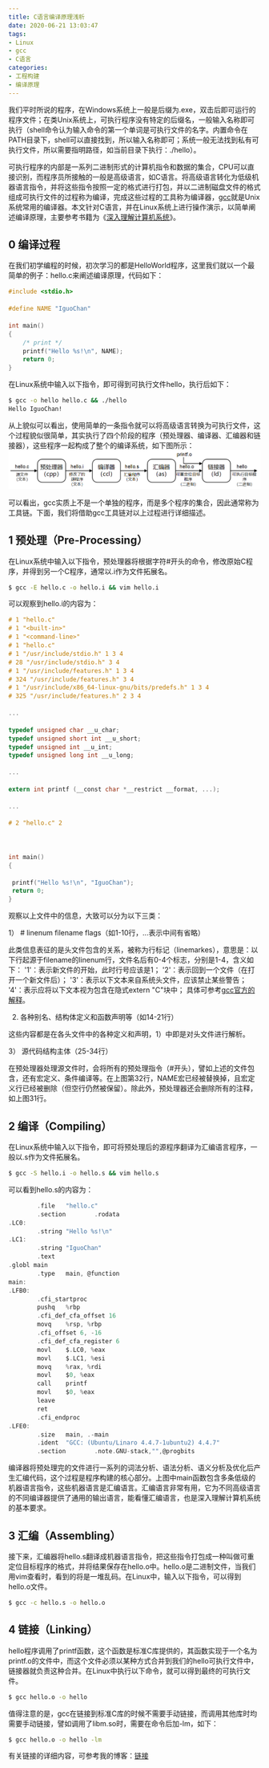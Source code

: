 ```yaml
---
title: C语言编译原理浅析
date: 2020-06-21 13:03:47
tags:
- Linux
- gcc
- C语言
categories:
- 工程构建
- 编译原理
---
```

我们平时所说的程序，在Windows系统上一般是后缀为.exe，双击后即可运行的程序文件；在类Unix系统上，可执行程序没有特定的后缀名，一般输入名称即可执行（shell命令认为输入命令的第一个单词是可执行文件的名字。内置命令在PATH目录下，shell可以直接找到，所以输入名称即可；系统一般无法找到私有可执行文件，所以需要指明路径，如当前目录下执行：./hello）。
<!-- more -->

可执行程序的内部是一系列二进制形式的计算机指令和数据的集合，CPU可以直接识别，而程序员所接触的一般是高级语言，如C语言。将高级语言转化为低级机器语言指令，并将这些指令按照一定的格式进行打包，并以二进制磁盘文件的格式组成可执行文件的过程称为编译，完成这些过程的工具称为编译器，[gcc](http://gcc.gnu.org/)就是Unix系统常用的编译器。本文针对C语言，并在Linux系统上进行操作演示，以简单阐述编译原理，主要参考书籍为《[深入理解计算机系统](https://baike.baidu.com/item/%E6%B7%B1%E5%85%A5%E7%90%86%E8%A7%A3%E8%AE%A1%E7%AE%97%E6%9C%BA%E7%B3%BB%E7%BB%9F/4542223?fr=aladdin)》。

## 0 编译过程
在我们初学编程的时候，初次学习的都是HelloWorld程序，这里我们就以一个最简单的例子：hello.c来阐述编译原理，代码如下：
``` c
#include <stdio.h>

#define NAME "IguoChan"

int main()
{
    /* print */
    printf("Hello %s!\n", NAME);
    return 0;
}

```
在Linux系统中输入以下指令，即可得到可执行文件hello，执行后如下：
``` bash
$ gcc -o hello hello.c && ./hello
Hello IguoChan!
```
从上貌似可以看出，使用简单的一条指令就可以将高级语言转换为可执行文件，这个过程貌似很简单，其实执行了四个阶段的程序（预处理器、编译器、汇编器和链接器），这些程序一起构成了整个的编译系统，如下图所示：
![compilation system](/img/cpls.png)

可以看出，gcc实质上不是一个单独的程序，而是多个程序的集合，因此通常称为工具链。下面，我们将借助gcc工具链对以上过程进行详细描述。

## 1 预处理（Pre-Processing）
在Linux系统中输入以下指令，预处理器将根据字符#开头的命令，修改原始C程序，并得到另一个C程序，通常以.i作为文件拓展名。
``` bash
$ gcc -E hello.c -o hello.i && vim hello.i
```
可以观察到hello.i的内容为：
``` c
# 1 "hello.c"
# 1 "<built-in>"
# 1 "<command-line>"
# 1 "hello.c"
# 1 "/usr/include/stdio.h" 1 3 4
# 28 "/usr/include/stdio.h" 3 4
# 1 "/usr/include/features.h" 1 3 4
# 324 "/usr/include/features.h" 3 4
# 1 "/usr/include/x86_64-linux-gnu/bits/predefs.h" 1 3 4
# 325 "/usr/include/features.h" 2 3 4

...

typedef unsigned char __u_char;
typedef unsigned short int __u_short;
typedef unsigned int __u_int;
typedef unsigned long int __u_long;

...

extern int printf (__const char *__restrict __format, ...);

...

# 2 "hello.c" 2



int main()
{

 printf("Hello %s!\n", "IguoChan");
 return 0;
}

```
观察以上文件中的信息，大致可以分为以下三类：

1） # linenum filename flags（如1-10行，...表示中间有省略）

此类信息表征的是头文件包含的关系，被称为行标记（linemarkes），意思是：以下行起源于filename的linenum行，文件名后有0-4个标志，分别是1-4，含义如下：
'1'：表示新文件的开始，此时行号应该是1；
'2'：表示回到一个文件（在打开一个新文件后）；
'3'：表示以下文本来自系统头文件，应该禁止某些警告；
'4'：表示应将以下文本视为包含在隐式extern "C"块中；
具体可参考[gcc官方的解释](https://gcc.gnu.org/onlinedocs/gcc-4.3.6/cpp/Preprocessor-Output.html)。

2) 各种别名、结构体定义和函数声明等（如14-21行）

这些内容都是在各头文件中的各种定义和声明，1）中即是对头文件进行解析。

3） 源代码结构主体（25-34行）

在预处理器处理源文件时，会将所有的预处理指令（#开头），譬如上述的文件包含，还有宏定义、条件编译等。在上图第32行，NAME宏已经被替换掉，且宏定义行已经被删除（但空行仍然被保留）。除此外，预处理器还会删除所有的注释，如上图31行。

## 2 编译（Compiling）
在Linux系统中输入以下指令，即可将预处理后的源程序翻译为汇编语言程序，一般以.s作为文件拓展名。
``` bash
$ gcc -S hello.i -o hello.s && vim hello.s
```
可以看到hello.s的内容为：
``` c
        .file   "hello.c"
        .section        .rodata
.LC0:
        .string "Hello %s!\n"
.LC1:
        .string "IguoChan"
        .text
.globl main
        .type   main, @function
main:
.LFB0:
        .cfi_startproc
        pushq   %rbp
        .cfi_def_cfa_offset 16
        movq    %rsp, %rbp
        .cfi_offset 6, -16
        .cfi_def_cfa_register 6
        movl    $.LC0, %eax
        movl    $.LC1, %esi
        movq    %rax, %rdi
        movl    $0, %eax
        call    printf
        movl    $0, %eax
        leave
        ret
        .cfi_endproc
.LFE0:
        .size   main, .-main
        .ident  "GCC: (Ubuntu/Linaro 4.4.7-1ubuntu2) 4.4.7"
        .section        .note.GNU-stack,"",@progbits
```
编译器将预处理完的文件进行一系列的词法分析、语法分析、语义分析及优化后产生汇编代码，这个过程是程序构建的核心部分。上图中main函数包含多条低级的机器语言指令，这些机器语言是汇编语言。汇编语言非常有用，它为不同高级语言的不同编译器提供了通用的输出语言，能看懂汇编语言，也是深入理解计算机系统的基本要求。

## 3 汇编（Assembling）
接下来，汇编器将hello.s翻译成机器语言指令，把这些指令打包成一种叫做可重定位目标程序的格式，并将结果保存在hello.o中。hello.o是二进制文件，当我们用vim查看时，看到的将是一堆乱码。在Linux中，输入以下指令，可以得到hello.o文件。
``` bash
$ gcc -c hello.s -o hello.o
```

## 4 链接（Linking）
hello程序调用了printf函数，这个函数是标准C库提供的，其函数实现于一个名为printf.o的文件中，而这个文件必须以某种方式合并到我们的hello可执行文件中，链接器就负责这种合并。在Linux中执行以下命令，就可以得到最终的可执行文件。
``` bash
$ gcc hello.o -o hello
```
值得注意的是，gcc在链接到标准C库的时候不需要手动链接，而调用其他库时均需要手动链接，譬如调用了libm.so时，需要在命令后加-lm，如下：
``` bash
$ gcc hello.o -o hello -lm
```
有关链接的详细内容，可参考我的博客：[链接](https://iguochan.github.io/2020/06/21/linking/)